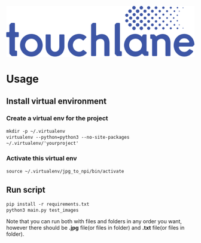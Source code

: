 ![LOGO](https://github.com/touchlane/NetapixTools/blob/master/Assets/logo.svg)

# Usage

## Install virtual environment

### Create a virtual env for the project

```
mkdir -p ~/.virtualenv
virtualenv --python=python3 --no-site-packages ~/.virtualenv/'yourproject'
```

### Activate this virtual env

```
source ~/.virtualenv/jpg_to_npi/bin/activate
```

## Run script

```
pip install -r requirements.txt
python3 main.py test_images
```

Note that you can run both with files and folders in any order you want, however there should be **.jpg** file(or files in folder) and **.txt** file(or files in folder).
